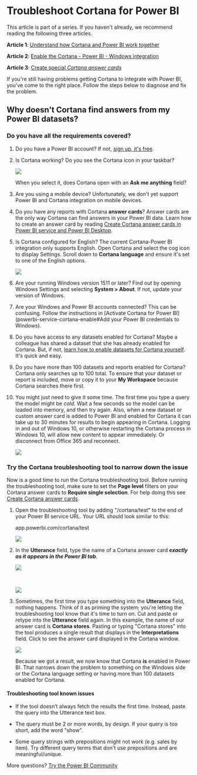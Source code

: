 ﻿<properties
   pageTitle="Troubleshoot Cortana for Power BI"
   description="If you're having trouble using Cortana with Power BI, try these suggestions. "
   services="powerbi"
   documentationCenter=""
   authors="mihart"  
   manager="erikre"
   editor=""/>

<tags
   ms.service="powerbi"
   ms.devlang="NA"
   ms.topic="article"
   ms.tgt_pltfrm="NA"
   ms.workload="powerbi"
   ms.date="04/27/2017"
   ms.author="mihart"/>


# Troubleshoot Cortana for Power BI

This article is part of a series. If you haven't already, we recommend reading the following three articles.

**Article 1**: [Understand how Cortana and Power BI work together](powerbi-service-cortana-intro.md)

**Article 2**: [Enable the Cortana - Power BI - Windows integration](powerbi-service-cortana-enable.md)

**Article 3**: [Create special *Cortana answer cards*](powerbi-service-cortana-desktop-entity-cards.md)

If you're still having problems getting Cortana to integrate with Power BI, you've come to the right place. Follow the steps below to diagnose and fix the problem.

## Why doesn't Cortana find answers from my Power BI datasets?

### Do you have all the requirements covered?

1.  Do you have a Power BI account?  If not, [sign up, it's free](powerbi-service-self-service-signup-for-power-bi.md).

2. Is Cortana working?  Do you see the Cortana icon in your taskbar?

    ![](media/powerbi-service-cortana-troubleshoot/power-bi-cortana-icon.png)

    When you select it, does Cortana open with an **Ask me anything** field?

3.  Are you using a mobile device?  Unfortunately, we don't yet support Power BI and Cortana integration on mobile devices.

4.  Do you have any reports with Cortana **answer cards**? Answer cards are the only way Cortana can find answers in your Power BI data.  Learn how to create an answer card by reading [Create Cortana answer cards in Power BI service and Power BI Desktop](powerbi-service-cortana-desktop-entity-cards.md).

5.  Is Cortana configured for English?  The current Cortana-Power BI integration only supports English. Open Cortana and select the cog icon to display Settings. Scroll down to **Cortana language** and ensure it's set to one of the English options.

    ![](media/powerbi-service-cortana-troubleshoot/power-bi-cortana-language.png)

6.  Are your running Windows version 1511 or later?  Find out by opening Windows Settings and selecting **System > About**. If not, update your version of Windows.

7.  Are your Windows and Power BI accounts connected? This can be confusing. Follow the instructions in [Activate Cortana for Power BI](powerbi-service-cortana-enable#Add your Power BI credentials to Windows).

8.  Do you have access to any datasets enabled for Cortana? Maybe a colleague has shared a dataset that she has already enabled for Cortana. But, if not, [learn how to enable datasets for Cortana yourself](powerbi-service-cortana-enable.md). It's quick and easy.

9.  Do you have more than 100 datasets and reports enabled for Cortana?  Cortana only searches up to 100 total.  To ensure that your dataset or report is included, move or copy it to your **My Workspace** because Cortana searches there first.

10. You might just need to give it some time. The first time you type a query the model might be *cold*. Wait a few seconds so the model can be loaded into memory, and then try again. Also, when a new dataset or custom answer card is added to Power BI and enabled for Cortana it can take up to 30 minutes for results to begin appearing in Cortana. Logging in and out of Windows 10, or otherwise restarting the Cortana process in Windows 10, will allow new content to appear immediately. Or disconnect from Office 365 and reconnect.

    ![](media/powerbi-service-cortana-troubleshoot/power-bi-cortana-O365.png)

### Try the Cortana troubleshooting tool to narrow down the issue
Now is a good time to run the Cortana troubleshooting tool. Before running the troubleshooting tool, make sure to set the **Page level** filters on your Cortana answer cards to **Require single selection**. For help doing this see [Create Cortana answer cards](powerbi-service-cortana-desktop-entity-cards.md).

1.  Open the troubleshooting tool by adding "/cortana/test" to the end of your Power BI service URL. Your URL should look similar to this:

    app.powerbi.com/cortana/test

    ![](media/powerbi-service-cortana-troubleshoot/power-bi-cortana-tool2.png)

2.  In the **Utterance** field, type the name of a Cortana answer card ***exactly as it appears in the Power BI tab***.

    ![](media/powerbi-service-cortana-troubleshoot/power-bi-answer-card-new.png)

    </br>

    ![](media/powerbi-service-cortana-troubleshoot/power-bi-answer-card2.png)

3.  Sometimes, the first time you type something into the **Utterance** field, nothing happens. Think of it as priming the system; you're letting the troubleshooting tool know that it's time to turn on. Cut and paste or retype into the **Utterance** field again. In this example, the name of our answer card is **Cortana stores**. Pasting or typing "Cortana stores" into the tool produces a single result that displays in the **Interpretations** field. Click to see the answer card displayed in the Cortana window.

    ![](media/powerbi-service-cortana-troubleshoot/power-bi-utterance.png)

    Because we got a result, we now know that Cortana **is** enabled in Power BI. That narrows down the problem to something on the Windows side or the Cortana language setting or having more than 100 datasets enabled for Cortana.

####  Troubleshooting tool known issues



- If the tool doesn’t always fetch the results the first time. Instead, paste the query into the Utterance text box.

- The query must be 2 or more words, by design.  If your query is too short, add the word "show".

- Some query strings with prepositions might not work (e.g. sales by item). Try different query terms that don't use prepositions and are meaningful/unique.

More questions? [Try the Power BI Community](http://community.powerbi.com/)
